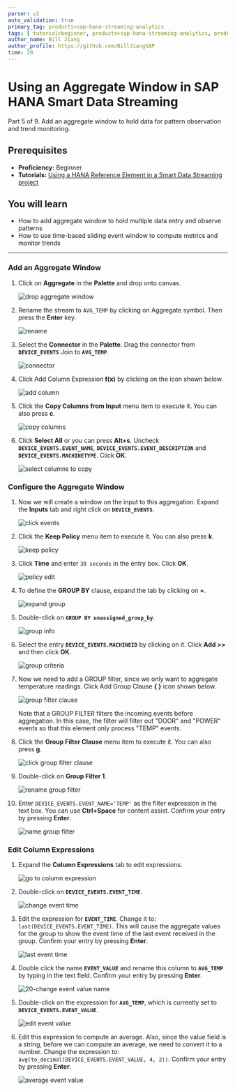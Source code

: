 ```yaml
---
parser: v2
auto_validation: true
primary_tag: products>sap-hana-streaming-analytics
tags: [ tutorial>beginner, products>sap-hana-streaming-analytics, products>sap-hana-studio ]
author_name: Bill Jiang
author_profile: https://github.com/BillJiangSAP
time: 20
---
```

# Using an Aggregate Window in SAP HANA Smart Data Streaming
<!-- description --> Part 5 of 9. Add an aggregate window to hold data for pattern observation and trend monitoring.

## Prerequisites  
 - **Proficiency:** Beginner
 - **Tutorials:** [Using a HANA Reference Element in a Smart Data Streaming project](https://developers.sap.com/tutorials/sds-part4-hana-table-event-streaming.html)

## You will learn  
 - How to add aggregate window to hold multiple data entry and observe patterns
 - How to use time-based sliding event window to compute metrics and monitor trends



---

### Add an Aggregate Window
    

1. Click on **Aggregate** in the **Palette** and drop onto canvas.

    ![drop aggregate window](1-dropaggregatewindow.png)

2. Rename the stream to `AVG_TEMP` by clicking on Aggregate symbol. Then press the **Enter** key.

    ![rename](2-rename.png)

3. Select the **Connector** in the **Palette**. Drag the connector from **`DEVICE_EVENTS`** Join to **`AVG_TEMP`**.

    ![connector](3-connector.png)

4. Click Add Column Expression **f(x)** by clicking on the icon shown below.

    ![add column](4-addcolumn.png)

5. Click the **Copy Columns from Input** menu item to execute it. You can also press **c**.

    ![copy columns](5-copycolumns.png)

6. Click **Select All** or you can press **Alt+s**. Uncheck **`DEVICE_EVENTS.EVENT_NAME`**, **`DEVICE_EVENTS.EVENT_DESCRIPTION`** and **`DEVICE_EVENTS.MACHINETYPE`**. Click **OK**.

    ![select columns to copy](6-selectcolumnstocopy.png)



### Configure the Aggregate Window


1. Now we will create a window on the input to this aggregation. Expand the **Inputs** tab and right click on **`DEVICE_EVENTS`**.

    ![click events](7-clickevents.png)

2. Click the **Keep Policy** menu item to execute it. You can also press **k**.

    ![keep policy](8-keeppolicy.png)

3. Click **Time** and enter `30 seconds` in the entry box. Click **OK**.

    ![policy edit](9-policyedit.png)

4. To define the **GROUP BY** clause, expand the tab by clicking on **+**.

    ![expand group](10-expandgroup.png)

5. Double-click on **`GROUP BY unassigned_group_by`**.

    ![group info](11-groupinfo.png)

6. Select the entry **`DEVICE_EVENTS.MACHINEID`** by clicking on it. Click **Add >>** and then click **OK**.

    ![group criteria](12-groupcriteria.png)

7.  Now we need to add a GROUP filter, since we only want to aggregate temperature readings. Click Add Group Clause **{ }** icon shown below.

    ![group filter clause](13-groupfilterclause.png)

    Note that a GROUP FILTER filters the incoming events before aggregation. In this case, the filter will filter out "DOOR" and "POWER" events so that this element only process "TEMP" events.

8. Click the **Group Filter Clause** menu item to execute it. You can also press **g**.

    ![click group filter clause](14-clickgroupfilterclause.png)

9. Double-click on **Group Filter 1**.

    ![rename group filter](15-renamegroupfilter.png)

10. Enter `DEVICE_EVENTS.EVENT_NAME='TEMP'` as the filter expression in the text box. You can use **Ctrl+Space** for content assist. Confirm your entry by pressing **Enter**.

    ![name group filter](16-namegroupfilter.png)


### Edit Column Expressions


1. Expand the **Column Expressions** tab to edit expressions.

    ![go to column expression](17-gotocolumnexpression.png)

2. Double-click on **`DEVICE_EVENTS.EVENT_TIME`**.

    ![change event time](18-changeeventtime.png)

3. Edit the expression for **`EVENT_TIME`**. Change it to: `last(DEVICE_EVENTS.EVENT_TIME)`. This will cause the aggregate values for the group to show the event time of the last event received in the group. Confirm your entry by pressing **Enter**.

    ![last event time](19-lasteventtime.png)

4. Double click the name **`EVENT_VALUE`** and rename this column to **`AVG_TEMP`** by typing in the text field. Confirm your entry by pressing **Enter**.

    ![20-change event value name](20-changeeventvaluename.png)

5. Double-click on the expression for **`AVG_TEMP`**, which is currently set to **`DEVICE_EVENTS.EVENT_VALUE`**.

    ![edit event value](21-editeventvalue.png)

6. Edit this expression to compute an average. Also, since the value field is a string, before we can compute an average, we need to convert it to a number. Change the expression to: `avg(to_decimal(DEVICE_EVENTS.EVENT_VALUE, 4, 2))`. Confirm your entry by pressing **Enter**.

    ![average event value](22-avgeventvalue.png)

